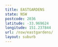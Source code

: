 ```yaml
---
title: EASTGARDENS
state: NSW
postcode: 2036
latitude: -33.969624
longitude: 151.237844
url: /nsw/eastgardens/
layout: suburb
---
```

